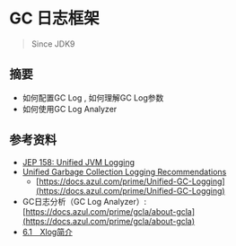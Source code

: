 # GC 日志框架
> Since JDK9

## 摘要
+ 如何配置GC Log , 如何理解GC Log参数
+ 如何使用GC Log Analyzer

## 参考资料
+ [JEP 158: Unified JVM Logging](./999.REFS/JEP%20158_%20Unified%20JVM%20Logging.pdf)
+ [Unified Garbage Collection Logging Recommendations](./999.REFS/Unified%20Garbage%20Collection%20Logging%20Recommendations.pdf)
    - [https://docs.azul.com/prime/Unified-GC-Logging](https://docs.azul.com/prime/Unified-GC-Logging)
+ GC日志分析（GC Log Analyzer）: [https://docs.azul.com/prime/gcla/about-gcla](https://docs.azul.com/prime/gcla/about-gcla)
+ [6.1　Xlog简介](../../../006.BOOKs/新一代垃圾回收器ZGC设计与实现.epub)